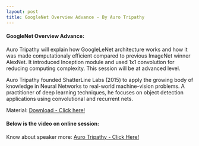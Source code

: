 ```yaml
---
layout: post
title: GoogleNet Overview Advance - By Auro Tripathy
---
```



#### GoogleNet Overview Advance:

Auro Tripathy will explain how GoogleLeNet architecture works and how it was made computationaly efficient compared to previous ImageNet winner AlexNet. It introduced Inception module and used 1x1 convolution for reducing computing complexity. This session will be at advanced level.

Auro Tripathy founded ShatterLine Labs (2015) to apply the growing body of knowledge in Neural Networks to real-world machine-vision problems. A practitioner of deep learning techniques, he focuses on object detection applications using convolutional and recurrent nets.

Material: [Download - Click here!](http://www.slideshare.net/aurot/googlenet-insights)

#### Below is the video on online session:


Know about speaker more: [Auro Tripathy - Click Here!](https://www.linkedin.com/in/aurotripathy)
